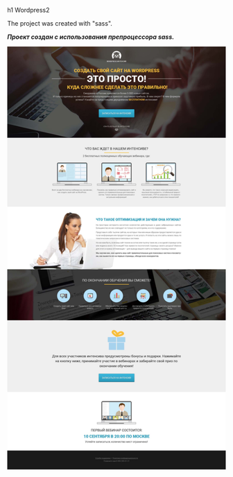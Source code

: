 h1 Wordpress2

The project was created with "sass".

***Проект создан с использования препроцессора sass.***

![Image alt](https://github.com/darkus007/readme/blob/master/WordPress2.jpg)